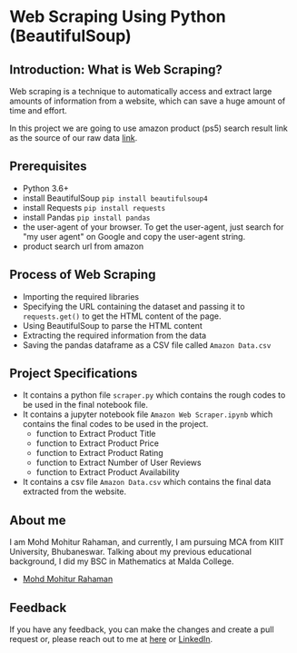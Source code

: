 # Web Scraping Using Python (BeautifulSoup)


## Introduction: What is Web Scraping?
Web scraping is a technique to automatically access and extract large amounts of information from a website, which can save a huge amount of time and effort. <br>

In this project we are going to use amazon product (ps5) search result link as the source of our raw data [link](https://www.amazon.in/s?k=playstation+5&sprefix=pla%2Caps%2C464&ref=nb_sb_ss_ts-doa-p_1_3).


## Prerequisites
- Python 3.6+
- install BeautifulSoup ```pip install beautifulsoup4```
- install Requests ```pip install requests```
- install Pandas ```pip install pandas```
- the user-agent of your browser. To get the user-agent, just search for "my user agent" on Google and copy the user-agent string.
- product search url from amazon


## Process of Web Scraping
- Importing the required libraries
- Specifying the URL containing the dataset and passing it to `requests.get()` to get the HTML content of the page.
- Using BeautifulSoup to parse the HTML content
- Extracting the required information from the data
- Saving the pandas dataframe as a CSV file called `Amazon Data.csv`


## Project Specifications
- It contains a python file `scraper.py` which contains the rough codes to be used in the final notebook file.
- It contains a jupyter notebook file `Amazon Web Scraper.ipynb` which contains the final codes to be used in the project.
  * function to Extract Product Title
  * function to Extract Product Price
  * function to Extract Product Rating
  * function to Extract Number of User Reviews
  * function to Extract Product Availability
- It contains a csv file `Amazon Data.csv` which contains the final data extracted from the website.


## About me
I am Mohd Mohitur Rahaman, and currently, I am pursuing MCA from KIIT University, Bhubaneswar. Talking about my previous educational background, I did my BSC in Mathematics at Malda College.

- [Mohd Mohitur Rahaman](https://linktr.ee/mohitur)


## Feedback
If you have any feedback, you can make the changes and create a pull request or, please reach out to me at [here](mohitur669@gmail.com) or [LinkedIn](https://www.linkedin.com/in/mohitur02).